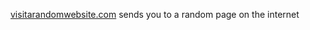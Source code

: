 [visitarandomwebsite.com](https://visitarandomwebsite.com) sends you to a random page on the internet

